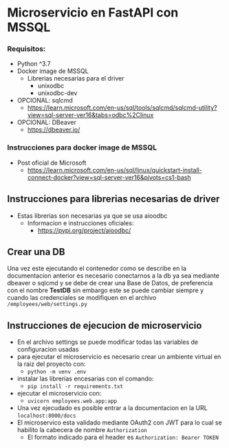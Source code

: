 # Microservicio en FastAPI con MSSQL

### Requisitos:
- Python ^3.7
- Docker image de MSSQL
  - Librerias necesarias para el driver
    - unixodbc
    - unixodbc-dev
- OPCIONAL: sqlcmd
  - https://learn.microsoft.com/en-us/sql/tools/sqlcmd/sqlcmd-utility?view=sql-server-ver16&tabs=odbc%2Clinux
- OPCIONAL: DBeaver
  - https://dbeaver.io/

### Instrucciones para docker image de MSSQL
- Post oficial de Microsoft
  - https://learn.microsoft.com/en-us/sql/linux/quickstart-install-connect-docker?view=sql-server-ver16&pivots=cs1-bash
 
## Instrucciones para librerias necesarias de driver
- Estas librerias son necesarias ya que se usa aioodbc
  - Informacion e instrucciones oficiales:
    - https://pypi.org/project/aioodbc/

## Crear una DB
Una vez este ejecutando el contenedor como se describe en la documentacion anterior es necesario conectarnos a la db
ya sea mediante dbeaver o sqlcmd y se debe de crear una Base de Datos, de preferencia con el nombre **TestDB** 
sin embargo este se puede cambiar siempre y cuando las credenciales se modifiquen en el archivo `/employees/web/settings.py`

## Instrucciones de ejecucion de microservicio
- En el archivo settings se puede modificar todas las variables de configuracion usadas
- para ejecutar el microservicio es necesario crear un ambiente virtual en la raiz del proyecto con:
  - `python -m venv .env`
- instalar las librerias encesarias con el comando:
  - `pip install -r requirements.txt`
- ejecutar el microservicio con:
  - `uvicorn employees.web.app:app`
- Una vez ejecudado es posible entrar a la documentacion en la URL `localhost:8000/docs`
- El microservico esta validado mediante OAuth2 con JWT para lo cual se habilito la cabecera de nombre `Authorization`
  - El formato indicado para el header es `Authorization: Bearer TOKEN`  
